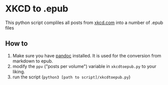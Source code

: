 # XKCD to .epub

This python script compliles all posts from [xkcd.com](https://xkcd.com) into a number of .epub files

## How to

1. Make sure you have [pandoc](https://pandoc.org) installed. It is used for the conversion from markdown to epub.
2. modify the `ppv` ("posts per volume") variable in `xkcdtoepub.py` to your liking. 
3. run the script (`python3 [path to script]/xkcdtoepub.py`)
